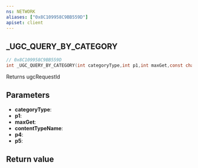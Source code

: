 ```yaml
---
ns: NETWORK
aliases: ["0x8C109958C9BB559D"]
apiset: client
---
```

## _UGC_QUERY_BY_CATEGORY

```c
// 0x8C109958C9BB559D
int _UGC_QUERY_BY_CATEGORY(int categoryType,int p1,int maxGet,const char* contentTypeName,int p4,BOOL p5);
```

Returns ugcRequestId

## Parameters
* **categoryType**:
* **p1**:
* **maxGet**:
* **contentTypeName**:
* **p4**:
* **p5**:

## Return value

